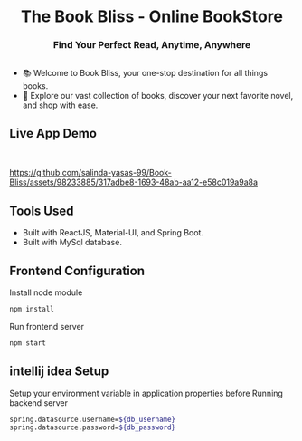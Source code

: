 <h1 align="center">The Book Bliss - Online BookStore</h1>

<h3 align="center">Find Your Perfect Read, Anytime, Anywhere</h3>

##

- 📚 Welcome to Book Bliss, your one-stop destination for all things books.
- 🛒 Explore our vast collection of books, discover your next favorite novel, and shop with ease.

## Live App Demo
<br/>




https://github.com/salinda-yasas-99/Book-Bliss/assets/98233885/317adbe8-1693-48ab-aa12-e58c019a9a8a







## Tools Used
- Built with ReactJS, Material-UI, and Spring Boot.
- Built with MySql database.


## Frontend Configuration

Install node module
```bash
npm install
```
Run frontend server
```bash
npm start
```


## intellij idea Setup
Setup your environment variable in application.properties before Running backend server 
```bash
spring.datasource.username=${db_username}
spring.datasource.password=${db_password}
```
